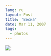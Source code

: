```yaml
---
lang: ru
layout: Post
title: 'Весна'
date: Mar 11, 2007
tags:
  - photos
---
```


![](/images/blog/Sapegin-Artem-20D-2007-03-08-278-7862.jpg)
